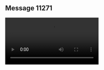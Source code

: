 ## Message 11271



![Video](https://data.iron-swords.co.il/2024/September/04/11271/11271_media.mp4)
